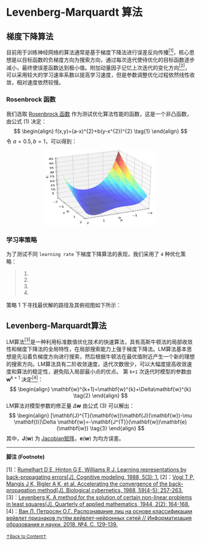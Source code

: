 # Levenberg-Marquardt 算法

## 梯度下降算法
目前用于训练神经网络的算法通常是基于梯度下降法进行误差反向传播<a href='#fn1' name='fn1b'><sup>[1]</sup></a>，核心思想是以目标函数的负梯度方向为搜索方向，通过每次迭代使待优化的目标函数逐步减小，最终使误差函数达到极小值。附加动量因子记忆上次迭代的变化方向<a href='#fn2' name='fn2b'><sup>[2]</sup></a>，可以采用较大的学习速率系数以提高学习速度，但是参数调整优化过程依然线性收敛，相对速度依然较慢。

### Rosenbrock 函数
我们选取 [Rosenbrock 函数](https://zh.wikipedia.org/wiki/Rosenbrock%E5%87%BD%E6%95%B8) 作为测试优化算法性能的函数，这是一个非凸函数，由公式 (1) 决定：
$$
\begin{align}
f(x,y)=(a-x)^{2}+b(y-x^{2})^{2} \tag{1}
\end{align}
$$
令 $a=0.5, b=1$，可以得到：
<div align='center'>
<img src="/images/Rosenbrock.png" height="200" width="300">
</div>

### 学习率策略
为了测试不同 `learning rate` 下梯度下降算法的表现，我们采用了 `4` 种优化策略：
> 1.
> 2.
> 3.
> 4.

策略 1 下寻找最优解的路径及其俯视图如下所示：

## Levenberg-Marquardt算法

LM算法<a href='#fn3' name='fn3b'><sup>[3]</sup></a>是一种利用标准数值优化技术的快速算法，具有高斯牛顿法的局部收敛性和梯度下降法的全局特性，在局部搜索能力上强于梯度下降法。LM算法基本思想是先沿着负梯度方向进行搜索，然后根据牛顿法在最优值附近产生一个新的理想的搜索方向。LM算法具有二阶收敛速度，迭代次数很少，可以大幅度提高收敛速度和算法的稳定性，避免陷入局部最小点的优点。
第 `k+1` 次迭代时模型的参数由 $\mathbf{w}^{k+1}$ 决定<a href='#fn4' name='fn4b'><sup>[4]</sup></a>：
$$
\begin{align}
\mathbf{w}^{k+1}=\mathbf{w}^{k}+\Delta\mathbf{w}^{k} \tag{2}
\end{align}
$$
LM算法对模型参数的修正量 $\Delta \mathbf{w}$ 由公式 (3) 可以解出：
$$
\begin{align}
[\mathbf{J}^{T}(\mathbf{w})\mathbf{J}(\mathbf{w})-\mu \mathbf{I}]\Delta \mathbf{w}=-\mathbf{J^{T}}(\mathbf{w})\mathbf{e}(\mathbf{w}) \tag{3}
\end{align}
$$
其中，$\mathbf{J}(\mathbf{w})$ 为 [Jacobian矩阵](<https://en.wikipedia.org/wiki/Jacobian_matrix_and_determinant>)，$\mathbf{e}(\mathbf{w})$ 为均方误差。

-----
**脚注 (Footnote)**

<a name='fn1'>[1]</a>：[Rumelhart D E, Hinton G E, Williams R J. Learning representations by back-propagating errors[J]. Cognitive modeling, 1988, 5(3): 1.](https://www.nature.com/articles/323533a0)
<a name='fn2'>[2]</a>：[Vogl T P, Mangis J K, Rigler A K, et al. Accelerating the convergence of the back-propagation method[J]. Biological cybernetics, 1988, 59(4-5): 257-263.](https://link.springer.com/article/10.1007/BF00332914)
<a name='fn3'>[3]</a>：[Levenberg K. A method for the solution of certain non-linear problems in least squares[J]. Quarterly of applied mathematics, 1944, 2(2): 164-168.](https://www.ams.org/journals/qam/1944-02-02/S0033-569X-1944-10666-0/S0033-569X-1944-10666-0.pdf)
<a name='fn4'>[4]</a>：[Ван Л. Петросян О.Г. Распознавание лиц на основе классификации вейвлет признаков путём вейвлет-нейронных сетей // Информатизация образования и науки. 2018. №4. С. 129-139.](https://elibrary.ru/item.asp?id=36295551)

<a href='#fn1b'><small>↑Back to Content↑</small></a>